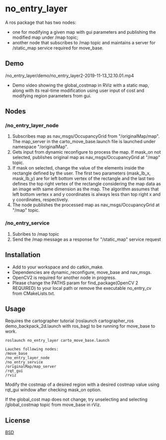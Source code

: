 # no_entry_layer

A ros package that has two nodes: 
- one for modifying a given map with gui parameters and publishing the modified map under /map topic; 
- another node that subscribes to /map topic and maintains a server for /static_map service required for move_base.

## Demo
/no_entry_layer/demo/no_entry_layer2-2019-11-13_12.10.01.mp4 
- Demo video showing the global_costmap in RViz with a static map, along with its real-time modification using user input of cost and modifying region parameters from gui.

## Nodes

### /no_entry_layer_node
1. Subscribes map as nav_msgs/OccupancyGrid from "/originalMap/map". The map_server in the carto_move_base.launch file is launched under namespace "/originalMap".
2. Gets input from dynamic reconfigure to process the map. If mask_on not selected, publishes original map as nav_msgs/OccupancyGrid at "/map" topic.
3. If mask on selected, change the value of the elements inside the rectangle defined by the user. The first two parameters (mask_lb_x, mask_lb_y) are for left bottom vertex of the rectangle and the last two defines the top right vertex of the rectangle considering the map data as an image with same dimension as the map. The algorithm assumes that left bottom vertex x and y coordinates is always less than top right x and y coordinates, respectively. 
4. The node publishes the processed map as nav_msgs/OccupancyGrid at "/map" topic. 

### /no_entry_service
1. Subribes to /map topic
2. Send the /map message as a response for "/static_map" service request


## Installation

- Add to your workspace and do catkin_make. 
- Dependencies are dynamic_reconfigure, move_base and nav_msgs. 
- OpenCV2 is required for another node in progress. 
- Please change the PATHS param for find_package(OpenCV 2 REQUIRED)  to your local path or remove the executable no_entry_cv from CMakeLists.txt.

## Usage

Requires the cartographer tutorial (roslaunch cartographer_ros demo_backpack_2d.launch with ros_bag) to be running for move_base to work.
```In terminal
roslaunch no_entry_layer carto_move_base.launch 

Lauches following nodes:
/move_base
/no_entry_layer_node
/no_entry_service
/originalMap/map_server
/rqt_gui
/rviz
```

Modify the costmap of a desired region with a desired costmap value using rqt_gui window after checking mask_on option.

If the global_cost map does not change, try unselecting and selecting /global_costmap topic from move_base in rViz.

## License
[BSD](http://www.linfo.org/bsdlicense.html)
